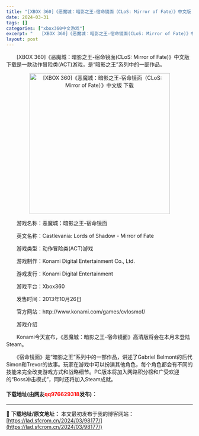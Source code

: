 ```yaml
---
title: "[XBOX 360]《恶魔城：暗影之王-宿命镜面（CLoS: Mirror of Fate）》中文版 下载"
date: 2024-03-31
tags: []
categories: ["xbox360中文游戏"]
excerpt: "　　[XBOX 360]《恶魔城：暗影之王-宿命镜面(CLoS: Mirror of Fate)》中文版 下载是一款动作冒险类(ACT)游戏，是&ldquo;暗影之王&rdquo;系列中的一部作品。 　　游戏名称：恶魔城：暗影之王-宿命镜面 　　英文名称：Castlevania: Lords of &hellip;"
layout: post
---
```


 <p>　　[XBOX 360]《恶魔城：暗影之王-宿命镜面(CLoS: Mirror of Fate)》中文版 下载是一款动作冒险类(ACT)游戏，是&ldquo;暗影之王&rdquo;系列中的一部作品。</p> <p align="center"><img align="" border="0" src="https://lad.sfcrom.cn/wp-content/uploads/2024/03/20240330_66083ec8e175c.webp" width="379" alt="[XBOX 360]《恶魔城：暗影之王-宿命镜面（CLoS: Mirror of Fate）》中文版 下载" /></p> <p>　　游戏名称：恶魔城：暗影之王-宿命镜面</p> <p>　　英文名称：Castlevania: Lords of Shadow - Mirror of Fate</p> <p>　　游戏类型：动作冒险类(ACT)游戏</p> <p>　　游戏制作：Konami Digital Entertainment Co., Ltd.</p> <p>　　游戏发行：Konami Digital Entertainment</p> <p>　　游戏平台：Xbox360</p> <p>　　发售时间：2013年10月26日</p> <p>　　官方网站：http://www.konami.com/games/cvlosmof/</p> <p>　　游戏介绍</p> <p>　　Konami今天宣布，《恶魔城：暗影之王-宿命镜面》高清版将会在本月末登陆Steam。</p> <p>　　《宿命镜面》是&ldquo;暗影之王&rdquo;系列中的一部作品，讲述了Gabriel Belmont的后代Simon和Trevor的故事。玩家在游戏中可以扮演其他角色，每个角色都会有不同的技能来完全改变游戏方式和战略细节。PC版本将加入网路积分榜和广受欢迎的&ldquo;Boss冲击模式&rdquo;，同时还将加入Steam成就。</p> <p><h4>下载地址(由网友<font color="red">qq976629318</font>发布)：</h4></p> 

---
📖 **下载地址/原文地址：** 本文最初发布于我的博客网站：[https://lad.sfcrom.cn/2024/03/98177/](https://lad.sfcrom.cn/2024/03/98177/)
